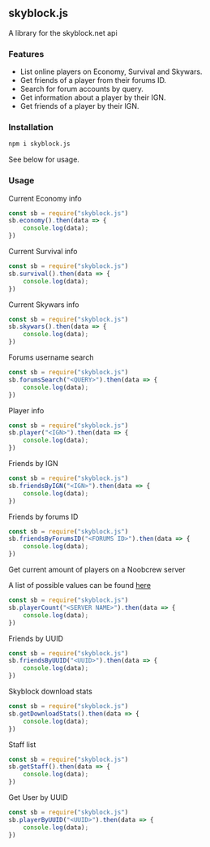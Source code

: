 ## skyblock.js

A library for the skyblock.net api

### Features

- List online players on Economy, Survival and Skywars.
- Get friends of a player from their forums ID.
- Search for forum accounts by query.
- Get information about a player by their IGN.
- Get friends of a player by their IGN.

### Installation

```bash
npm i skyblock.js
```

See below for usage.

### Usage

Current Economy info

```js
const sb = require("skyblock.js")
sb.economy().then(data => {
    console.log(data);
})
```

Current Survival info

```js
const sb = require("skyblock.js")
sb.survival().then(data => {
    console.log(data);
})
```

Current Skywars info

```js
const sb = require("skyblock.js")
sb.skywars().then(data => {
    console.log(data);
})
```

Forums username search

```js
const sb = require("skyblock.js")
sb.forumsSearch("<QUERY>").then(data => {
    console.log(data);
})
```

Player info

```js
const sb = require("skyblock.js")
sb.player("<IGN>").then(data => {
    console.log(data);
})
```

Friends by IGN

```js
const sb = require("skyblock.js")
sb.friendsByIGN("<IGN>").then(data => {
    console.log(data);
})
```

Friends by forums ID

```js
const sb = require("skyblock.js")
sb.friendsByForumsID("<FORUMS ID>").then(data => {
    console.log(data);
})
```

Get current amount of players on a Noobcrew server

A list of possible values can be found [here](./Skyblock%20NetworkConnector%20Server%20Names.md)

```js
const sb = require("skyblock.js")
sb.playerCount("<SERVER NAME>").then(data => {
    console.log(data);
})
```

Friends by UUID

```js
const sb = require("skyblock.js")
sb.friendsByUUID("<UUID>").then(data => {
    console.log(data);
})
```

Skyblock download stats

```js
const sb = require("skyblock.js")
sb.getDownloadStats().then(data => {
    console.log(data);
})
```

Staff list

```js
const sb = require("skyblock.js")
sb.getStaff().then(data => {
    console.log(data);
})
```

Get User by UUID

```js
const sb = require("skyblock.js")
sb.playerByUUID("<UUID>").then(data => {
    console.log(data);
})
```
